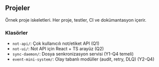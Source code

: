 ## Projeler

Örnek proje iskeletleri. Her proje, testler, CI ve dokümantasyon içerir.

### Klasörler
- `not-api/`: Çok kullanıcılı not/etiket API (Q1)
- `not-ui/`: Not API için React + TS arayüz (Q2)
- `sync-daemon/`: Dosya senkronizasyon servisi (Y1-Q4 temeli)
- `event-mini-system/`: Olay tabanlı modüller (audit, retry, DLQ) (Y2-Q4)


